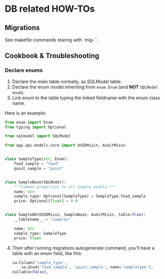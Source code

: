 # DB related HOW-TOs

## Migrations
See makefile commands staring with `mig-``.

## Cookbook & Troubleshooting
### Declare enums
1. Declare the main table normally, as SQLModel table. 
2. Declare the enum model inheriting from `enum.Enum` (and **NOT** `SQLModel enum`).
3. Link enum to the table typing the linked fieldname with the enum class name.

Here is an example:
```python
from enum import Enum
from typing import Optional

from sqlmodel import SQLModel

from app.api.models.core import UUIDMixin, AuditMixin


class SampleType(str, Enum):
    food_sample = "food"
    paint_sample = "paint"


class SampleBase(SQLModel):
    """Common properties to all Sample models."""
    name: str
    sample_type: Optional[SampleType] = SampleType.food_sample
    price: Optional[float] = 0.0


class SampleDB(UUIDMixin, SampleBase, AuditMixin, table=True):
    __tablename__ = "samples"

    name: str
    sample_type: SampleType
    price: float
```
4. Then after running migrations autogenerate command, you'll have a table with an enum field, like this:

    ```python
    sa.Column('sample_type', 
        sa.Enum('food_sample', 'paint_sample', name='sampletype'),
    nullable=False),
   ```
